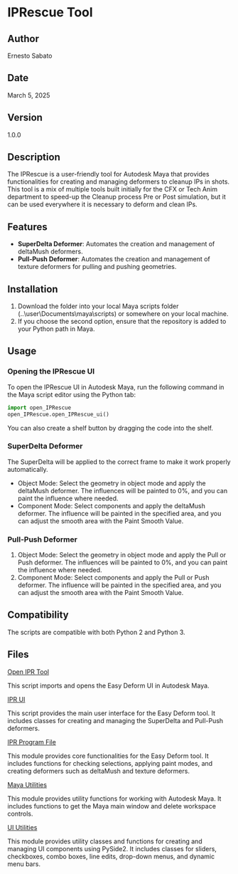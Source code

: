 # IPRescue Tool

## Author
Ernesto Sabato

## Date
March 5, 2025

## Version
1.0.0

## Description

The IPRescue is a user-friendly tool for Autodesk Maya that provides functionalities for creating and managing deformers 
to cleanup IPs in shots.
This tool is a mix of multiple tools built initially for the CFX or Tech Anim department to speed-up the Cleanup process 
Pre or Post simulation, but it can be used everywhere it is necessary to deform and clean IPs.

## Features

- **SuperDelta Deformer**: Automates the creation and management of deltaMush deformers.
- **Pull-Push Deformer**: Automates the creation and management of texture deformers for pulling and pushing geometries.

## Installation

1. Download the folder into your local Maya scripts folder (..\user\Documents\maya\scripts\) or somewhere on your local machine.
2. If you choose the second option, ensure that the repository is added to your Python path in Maya.

## Usage

### Opening the IPRescue UI

To open the IPRescue UI in Autodesk Maya, run the following command in the Maya script editor using the Python tab:

```python
import open_IPRescue
open_IPRescue.open_IPRescue_ui()
```

You can also create a shelf button by dragging the code into the shelf.

### SuperDelta Deformer
The SuperDelta will be applied to the correct frame to make it work properly automatically.

- Object Mode: Select the geometry in object mode and apply the deltaMush deformer. 
The influences will be painted to 0%, and you can paint the influence where needed.
- Component Mode: Select components and apply the deltaMush deformer. 
The influence will be painted in the specified area, and you can adjust the smooth area with the Paint Smooth Value.

### Pull-Push Deformer

1. Object Mode: Select the geometry in object mode and apply the Pull or Push deformer. 
The influences will be painted to 0%, and you can paint the influence where needed.
2. Component Mode: Select components and apply the Pull or Push deformer. 
The influence will be painted in the specified area, and you can adjust the smooth area with the Paint Smooth Value.

## Compatibility
The scripts are compatible with both Python 2 and Python 3.

## Files

[Open IPR Tool](IPRescue_Tool/open_IPRescue.py)

This script imports and opens the Easy Deform UI in Autodesk Maya.

[IPR UI](IPRescue_Tool\Scripts\IPRescue_UI.py)

This script provides the main user interface for the Easy Deform tool. 
It includes classes for creating and managing the SuperDelta and Pull-Push deformers.

[IPR Program File](IPRescue_Tool\Scripts\IPRescue_prog.py)

This module provides core functionalities for the Easy Deform tool. 
It includes functions for checking selections, applying paint modes, and creating deformers such as deltaMush and texture deformers.

[Maya Utilities](IPRescue_Tool\Scripts\Resources\maya_utils.py)

This module provides utility functions for working with Autodesk Maya. 
It includes functions to get the Maya main window and delete workspace controls.

[UI Utilities](IPRescue_Tool\Scripts\Resources\UI_utils.py)

This module provides utility classes and functions for creating and managing UI components using PySide2. 
It includes classes for sliders, checkboxes, combo boxes, line edits, drop-down menus, and dynamic menu bars.
